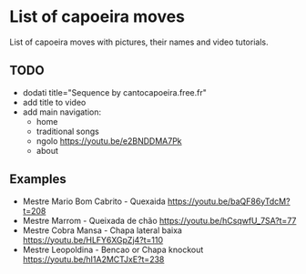 # List of capoeira moves

List of capoeira moves with pictures, their names and video tutorials.

## TODO

- dodati title="Sequence by cantocapoeira.free.fr"
- add title to video
- add main navigation:
  - home
  - traditional songs
  - ngolo https://youtu.be/e2BNDDMA7Pk
  - about

## Examples

- Mestre Mario Bom Cabrito - Quexaida https://youtu.be/baQF86yTdcM?t=208
- Mestre Marrom - Queixada de chão https://youtu.be/hCsqwfU_7SA?t=77
- Mestre Cobra Mansa - Chapa lateral baixa https://youtu.be/HLFY6XGpZj4?t=110
- Mestre Leopoldina - Bencao or Chapa knockout https://youtu.be/hI1A2MCTJxE?t=238